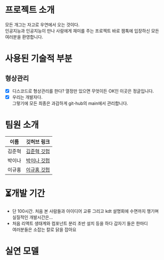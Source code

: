 # 프로젝트 소개
모든 개그는 자고로 우연에서 오는 것이다.<br>
인공지능과 인공지능이 만나 사람에게 재미를 주는 프로젝트 바로 잼톡에 입장하신 모든 여러분을 환영합니다.
# 사용된 기술적 부분
## 형상관리
- [x] 디스코드로 형상관리를 한다? 열정만 있으면 무엇이든 OK인 이곳은 정글입니다. <br>
- [X] 우리는 개발자다.<br>그렇기에 모든 최종은 과감하게 git-hub의 main에서 관리합니다.

# 팀원 소개

| 이름 | 깃허브 링크 | 
|:-----:|:-------------:|
| 김준혁 | [김준혁 깃헙](https://github.com/JunHyeokDev) |
| 박이나 | [박이나 깃헙](https://github.com/park-yina) |
| 이규홍 | [이규홍 깃헙](https://github.com/6puritans9) |

# ⏳개발 기간
- 단 100시간. 처음 본 사람들과 아이디어 교류 그리고 kdt 설명회에 수면까지 챙기며 실질적인 개발시간은...<br>
- 처음 리액트 생태계와 컴포넌트 분리 초반 설치 등을 하다 갑자기 들은 한마디<br>여러분들은 소잡는 칼로 닭을 잡아요<br>

# 실연 모델
